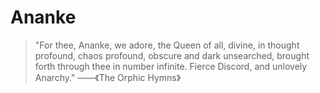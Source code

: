 <!--
 Copyright 2023 undefined
 
 Licensed under the Apache License, Version 2.0 (the "License");
 you may not use this file except in compliance with the License.
 You may obtain a copy of the License at
 
     http://www.apache.org/licenses/LICENSE-2.0
 
 Unless required by applicable law or agreed to in writing, software
 distributed under the License is distributed on an "AS IS" BASIS,
 WITHOUT WARRANTIES OR CONDITIONS OF ANY KIND, either express or implied.
 See the License for the specific language governing permissions and
 limitations under the License.
-->

# Ananke

> "For thee, Ananke, we adore, the Queen of all, divine, in thought profound, chaos profound, obscure and dark unsearched, brought forth through thee in number infinite. Fierce Discord, and unlovely Anarchy."
> ——《The Orphic Hymns》

